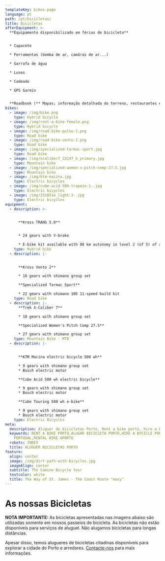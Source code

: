 ```yaml
---
templateKey: bikes-page
language: pt
path: /pt/bicicletas/
title: Bicicletas
afterEquipment: >-
  **Equipamento disponibilizado em férias de bicicleta**


  * Capacete

  * Ferramentas (bomba de ar, camãras de ar...)

  * Garrafa de água

  * Luses

  * Cadeado

  * GPS Garmin


  **Roadbook (** Mapas; informação detalhada do terreno, restaurantes e outros pontos de interesse)
bikes:
  - image: /img/bike.png
    type: Hybrid bicycle
  - image: /img/rent-a-bike-female.png
    type: Hybrid bicycle
  - image: /img/road-bike-pulso-1.png
    type: Road bike
  - image: /img/road-bike-vento-2.png
    type: Road bike
  - image: /img/specialized-tarmac-sport.jpg
    type: Road bike
  - image: /img/xcaliber7_23147_b_primary.jpg
    type: Mountain bike
  - image: /img/specialized-women-s-pitch-comp-27.5.jpg
    type: Mountain bike
  - image: /img/ktm-macina.jpg
    type: Electric bicycles
  - image: /img/cube-acid-500-trapeze-1-.jpg
    type: Electric bicycles
  - image: /img/331051e_light-3-.jpg
    type: Electric bicycles
equipment:
  - description: >-
      

      **Kross TRANS 5.0**


      * 24 gears with V-brake

      * E-bike kit available with 80 km autonomy in level 2 (of 5) of assistance.
    type: Hybrid bike
  - description: |-
      

      **Kross Vento 2**

      * 16 gears with shimano group set

      **Specialized Tarmac Sport**

      * 22 gears with shimano 105 11-speed build kit
    type: Road bike
  - description: |-
      **Trek X-Caliber 7**

      * 18 gears with shimano group set

      **Specialized Women's Pitch Comp 27.5**

      * 27 gears with shimano group set
    type: Mountain Bike - MTB
  - description: |-
      

      **KTM Macina electric bicycle 500 wh**

      * 9 gears with shimano group set
      * Bosch electric motor

      **Cube Acid 500 wh electric bicycle**

      * 9 gears with shimano group set
      * Bosch electric motor

      **Cube Touring 500 wh e-bike**

      * 9 gears with shimano group set
      * Bosch electric motor
    type: Electric Bicycles
meta:
  description: Aluguer de bicicletas Porto, Rent a bike porto, hire a bike porto
  keywords: RENT A BIKE PORTO,ALUGAR BICICLETA PORTO,HIRE A BYCICLE PORTO
    PORTUGAL,RENTAL BIKE OPORTO
  robots: INDEX
  title: ALUGUER BICICLETAS PORTO
feature:
  align: center
  image: /img/dirt-path-with-bicycles.jpg
  imageAlign: center
  subtitle: The Camino Bicycle tour
  textcolor: white
  title: The Way of St. James - The Coast Route "easy"
---
```

# **As nossas Bicicletas**

**NOTA IMPORTANTE:**  As bicicletas apresentadas nas imagens abaixo são utilizadas somente em nossos passeios de bicicleta. As bicicletas não estão disponíveis para serviços de aluguel. Não alugamos bicicletas para longas distâncias.

Apesar disso, temos alugueres de bicicletas citadinas disponíveis para explorar a cidade do Porto e arredores. [Contacte-nos](https://topbiketoursportugal.com/pt/contactos/) para mais informações.